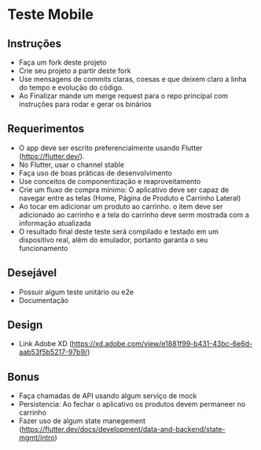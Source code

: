 # Teste Mobile

## Instruções

 - Faça um fork deste projeto
 - Crie seu projeto a partir deste fork
 - Use mensagens de commits claras, coesas e que deixem claro a linha do tempo e evolução do código. 
 - Ao Finalizar mande um merge request para o repo principal com instruções para rodar e gerar os binários

## Requerimentos
 
 - O app deve ser escrito preferencialmente usando Flutter (https://flutter.dev/).
 - No Flutter, usar o channel stable 
 - Faça uso de boas práticas de desenvolvimento
 - Use conceitos de componentização e reaproveitamento
 - Crie um fluxo de compra mínimo: O aplicativo deve ser capaz de navegar entre as telas (Home, Página de Produto e Carrinho Lateral)
 - Ao tocar em adicionar um produto ao carrinho. o item deve ser adicionado ao carrinho e a tela do carrinho deve serm mostrada com a informação atualizada
 - O resultado final deste teste será compilado e testado em um dispositivo real, além do emulador,  portanto garanta o seu funcionamento


## Desejável
 
 - Possuir algum teste unitário ou e2e
 - Documentação

## Design

 - Link Adobe XD (https://xd.adobe.com/view/e1881f99-b431-43bc-6e6d-aab53f5b5217-97b9/)

## Bonus
 - Faça chamadas de API usando algum serviço de mock 
 - Persistencia: Ao fechar o aplicativo os produtos devem permaneer no carrinho
 - Fazer uso de algum state manegement (https://flutter.dev/docs/development/data-and-backend/state-mgmt/intro)
